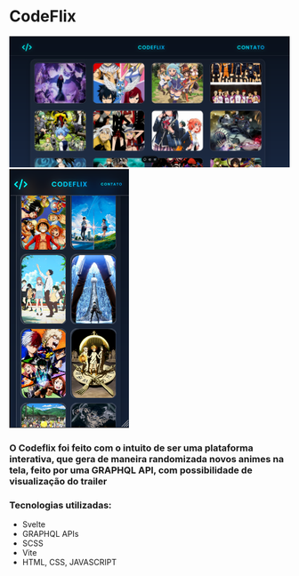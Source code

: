 <h1>CodeFlix</h1>
<img src="./pc.png">
<img src="./mobile.png">
<h3>O Codeflix foi feito com o intuito de ser uma plataforma interativa, que gera de maneira randomizada novos animes na tela, feito por uma GRAPHQL API, com possibilidade de visualização do trailer</h3>
<h3>Tecnologias utilizadas:</h3>
<ul>
  <li>Svelte</li>
  <li>GRAPHQL APIs</li>
  <li>SCSS</li>
  <li>Vite</li>
  <li>HTML, CSS, JAVASCRIPT</li>
</ul>
